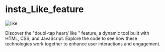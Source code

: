 # insta_Like_feature
![like](https://github.com/aayush172005/Insta-_Like_feature/assets/98265414/14527a0a-c847-4bd5-9833-90eeff1834db)

Discover the "doubl-tap heart/ like " feature, a dynamic tool built with HTML, CSS, and JavaScript.  Explore the code to see how these technologies work together to enhance user interactions and engagement.
